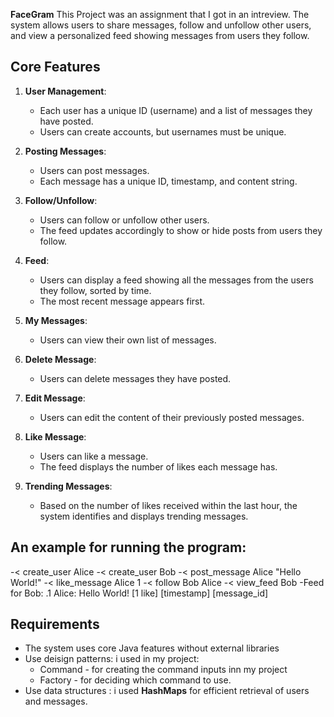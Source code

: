 **FaceGram**
This Project was an assignment that I got in an intreview.
The system allows users to share messages, follow and unfollow other users, and view a personalized feed showing messages from users they follow.

## Core Features

1. **User Management**:

   - Each user has a unique ID (username) and a list of messages they have posted.
   - Users can create accounts, but usernames must be unique.

2. **Posting Messages**:

   - Users can post messages.
   - Each message has a unique ID, timestamp, and content string.

3. **Follow/Unfollow**:

   - Users can follow or unfollow other users.
   - The feed updates accordingly to show or hide posts from users they follow.

4. **Feed**:

   - Users can display a feed showing all the messages from the users they follow, sorted by time.
   - The most recent message appears first.

5. **My Messages**:

   - Users can view their own list of messages.

6. **Delete Message**:

   - Users can delete messages they have posted.

7. **Edit Message**:

   - Users can edit the content of their previously posted messages.

8. **Like Message**:

   - Users can like a message.
   - The feed displays the number of likes each message has.

9. **Trending Messages**:
   - Based on the number of likes received within the last hour, the system identifies and displays trending messages.

## An example for running the program:

-< create_user Alice
-< create_user Bob
-< post_message Alice "Hello World!"
-< like_message Alice 1
-< follow Bob Alice
-< view_feed Bob
-Feed for Bob:
.1 Alice: Hello World! [1 like] [timestamp] [message_id]

## Requirements

- The system uses core Java features without external libraries
- Use deisign patterns: i used in my project:
  - Command - for creating the command inputs inn my project
  - Factory - for deciding which command to use.
- Use data structures : i used **HashMaps** for efficient retrieval of users and messages.
